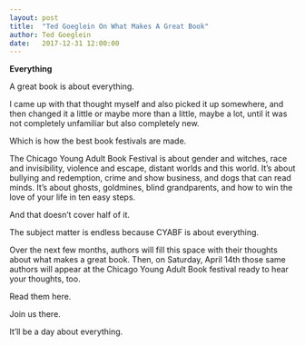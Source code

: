 ```yaml
---
layout: post
title:  "Ted Goeglein On What Makes A Great Book"
author: Ted Goeglein
date:   2017-12-31 12:00:00
---
```

**Everything**

A great book is about everything.

I came up with that thought myself and also picked it up somewhere, and then changed it a little or maybe more than a little, maybe a lot, until it was not completely unfamiliar but also completely new.

Which is how the best book festivals are made.

The Chicago Young Adult Book Festival is about gender and witches, race and invisibility, violence and escape, distant worlds and this world. It’s about bullying and redemption, crime and show business, and dogs that can read minds. It’s about ghosts, goldmines, blind grandparents, and how to win the love of your life in ten easy steps.

And that doesn’t cover half of it.

The subject matter is endless because CYABF is about everything.

Over the next few months, authors will fill this space with their thoughts about what makes a great book. Then, on Saturday, April 14th those same authors will appear at the Chicago Young Adult Book festival ready to hear your thoughts, too.

Read them here.

Join us there.

It’ll be a day about everything.
